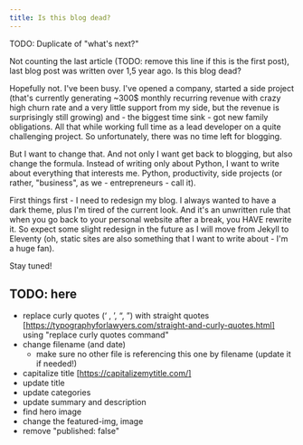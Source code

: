 ```yaml
---
title: Is this blog dead?
---
```


TODO: Duplicate of "what's next?"

Not counting the last article (TODO: remove this line if this is the first post), last blog post was written over 1,5 year ago. Is this blog dead?

Hopefully not. I've been busy. I've opened a company, started a side project (that's currently generating ~300$ monthly recurring revenue with crazy high churn rate and a very little support from my side, but the revenue is surprisingly still growing) and - the biggest time sink - got new family obligations. All that while working full time as a lead developer on a quite challenging project. So unfortunately, there was no time left for blogging.

But I want to change that. And not only I want get back to blogging, but also change the formula. Instead of writing only about Python, I want to write about everything that interests me. Python, productivity, side projects (or rather, "business", as we - entrepreneurs - call it).


First things first - I need to redesign my blog. I always wanted to have a dark theme, plus I'm tired of the current look. And it's an unwritten rule that when you go back to your personal website after a break, you HAVE rewrite it. So expect some slight redesign in the future as I will move from Jekyll to Eleventy (oh, static sites are also something that I want to write about - I'm a huge fan).

Stay tuned!

## TODO: here

* replace curly quotes (‘ , ’, “, ”) with straight quotes [https://typographyforlawyers.com/straight-and-curly-quotes.html] using "replace curly quotes command"
* change filename (and date)
  * make sure no other file is referencing this one by filename (update it if needed!)
* capitalize title [https://capitalizemytitle.com/]
* update title
* update categories
* update summary and description
* find hero image
* change the featured-img, image
* remove "published: false"
